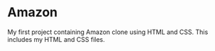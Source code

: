 # Amazon
My first project containing Amazon clone using HTML and CSS.
This includes my HTML and CSS files.
